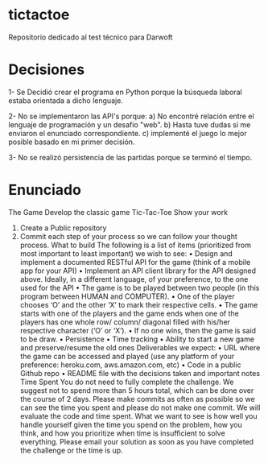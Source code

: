# tictactoe
Repositorio dedicado al test técnico para Darwoft

# Decisiones

1- Se Decidió crear el programa en Python porque la búsqueda laboral estaba orientada a dicho lenguaje.

2- No se implementaron las API's porque: a) No encontré relación entre el lenguaje de programación y un desafío "web".
                                         b) Hasta tuve dudas si me enviaron el enunciado correspondiente.
                                         c) implementé el juego lo mejor posible basado en mi primer decisión.
                                         
3- No se realizó persistencia de las partidas porque se terminó el tiempo.

# Enunciado
The Game
Develop the classic game Tic-Tac-Toe
Show your work
1. Create a Public repository
2. Commit each step of your process so we can follow your thought process.
What to build
The following is a list of items (prioritized from most important to least important) we
wish to see:
• Design and implement a documented RESTful API for the game (think of a
mobile app for your API)
• Implement an API client library for the API designed above. Ideally, in a
different language, of your preference, to the one used for the API
• The game is to be played between two people (in this program between
HUMAN and COMPUTER).
• One of the player chooses ‘O’ and the other ‘X’ to mark their respective cells.
• The game starts with one of the players and the game ends when one of the
players has one whole row/ column/ diagonal filled with his/her respective
character (‘O’ or ‘X’).
• If no one wins, then the game is said to be draw.
• Persistence
• Time tracking
• Ability to start a new game and preserve/resume the old ones
Deliverables we expect:
• URL where the game can be accessed and played (use any platform of your
preference: heroku.com, aws.amazon.com, etc)
• Code in a public Github repo
• README file with the decisions taken and important notes
Time Spent
You do not need to fully complete the challenge. We suggest not to spend more than
5 hours total, which can be done over the course of 2 days. Please make commits as 
often as possible so we can see the time you spent and please do not make one
commit. We will evaluate the code and time spent.
What we want to see is how well you handle yourself given the time you spend on
the problem, how you think, and how you prioritize when time is insufficient to solve
everything.
Please email your solution as soon as you have completed the challenge or the time
is up.
